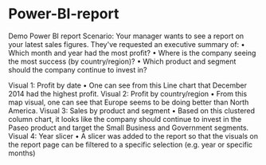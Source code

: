 # Power-BI-report
Demo Power BI report
Scenario: Your manager wants to see a report on your latest sales figures. They've requested an executive summary of:
•	Which month and year had the most profit?
•	Where is the company seeing the most success (by country/region)?
•	Which product and segment should the company continue to invest in?

Visual 1: Profit by date
•	One can see from this Line chart that December 2014 had the highest profit.
Visual 2: Profit by country/region
•	From this map visual, one can see that Europe seems to be doing better than North America.
Visual 3: Sales by product and segment
•	Based on this clustered column chart, it looks like the company should continue to invest in the Paseo product and target the Small Business and Government segments.
Visual 4: Year slicer
•	A slicer was added to the report so that the visuals on the report page can be filtered to a specific selection (e.g. year or specific months)
